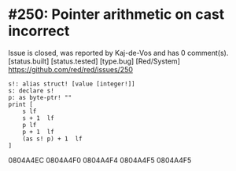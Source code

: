 
#250: Pointer arithmetic on cast incorrect
================================================================================
Issue is closed, was reported by Kaj-de-Vos and has 0 comment(s).
[status.built] [status.tested] [type.bug] [Red/System]
<https://github.com/red/red/issues/250>

```
s!: alias struct! [value [integer!]]
s: declare s!
p: as byte-ptr! ""
print [
    s lf
    s + 1  lf
    p lf
    p + 1  lf
    (as s! p) + 1  lf
]
```

0804A4EC
0804A4F0
0804A4F4
0804A4F5
0804A4F5



